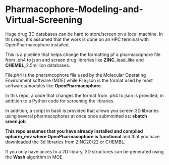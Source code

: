 # Pharmacophore-Modeling-and-Virtual-Screening

Huge drug 3D databases can be hard to store/screen on a local machine. In this repo, it's assumed that the work is done on an HPC terminal with OpenPharmacophore installed.

This is a pipeline that helps change the formatting pf a pharmacophore file from .ph4 to json and screen drug libraries like **ZINC**_lead_like and **CHEMBL**_2.5million databases.

File.ph4 is the pharamcophore file used by the Molecular Operating Environment software (MOE) while File.json is the format used by most softwares/modules like **OpenPharmacophore**.

In this repo, a code that changes the format from .ph4 to json is provided; in addition to a Python code for screening the libraries.

In addition, a script in bash is provided that allows you screen 3D libraries using several pharmacophores at once once submmitted as: **sbatch sreen.job**

**This repo assumes that you have already installed and compiled opharm_env where OpenPharmacophore is functional** and that you have downloaded the 3d libraries from ZINC20/22 or CHEMBL.

If you only have acces to a 2D library, 3D structures can be generated using the **Wash** algorithm in MOE.
